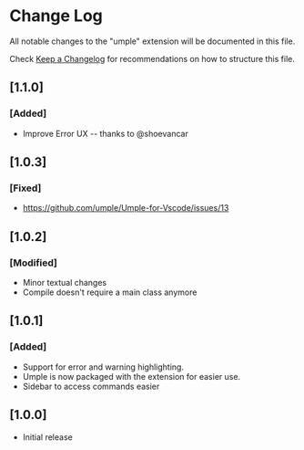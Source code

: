 # Change Log
All notable changes to the "umple" extension will be documented in this file.

Check [Keep a Changelog](http://keepachangelog.com/) for recommendations on how to structure this file.

## [1.1.0]
### [Added]
- Improve Error UX -- thanks to @shoevancar

## [1.0.3]
### [Fixed]
- https://github.com/umple/Umple-for-Vscode/issues/13 

## [1.0.2]
### [Modified]
- Minor textual changes
- Compile doesn't require a main class anymore


## [1.0.1]
### [Added]
- Support for error and warning highlighting. 
- Umple is now packaged with the extension for easier use.
- Sidebar to access commands easier
 

## [1.0.0]
- Initial release